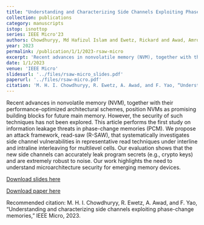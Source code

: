```yaml
---
title: "Understanding and Characterizing Side Channels Exploiting Phase-Change Memories"
collection: publications
category: manuscripts
istop: isnottop
series: IEEE Micro'23
authors: Chowdhuryy, Md Hafizul Islam and Ewetz, Rickard and Awad, Amro and Yao, Fan
year: 2023
permalink: /publication/1/1/2023-rsaw-micro
excerpt: 'Recent advances in nonvolatile memory (NVM), together with their performance-optimized architectural schemes, position NVMs as promising building blocks for future main memory. However, the security of such techniques has not been explored. This article performs the first study on information leakage threats in phase-change memories (PCM). We propose an attack framework, read-saw (R-SAW), that systematically investigates side channel vulnerabilities in representative read techniques under ...'
date: 1/1/2023
venue: 'IEEE Micro'
slidesurl: '../files/rsaw-micro_slides.pdf'
paperurl: '../files/rsaw-micro.pdf'
citation: 'M. H. I. Chowdhuryy, R. Ewetz, A. Awad, and F. Yao, “Understanding and characterizing side channels exploiting phase-change memories,” IEEE Micro, 2023.'
---
```

Recent advances in nonvolatile memory (NVM), together with their performance-optimized architectural schemes, position NVMs as promising building blocks for future main memory. However, the security of such techniques has not been explored. This article performs the first study on information leakage threats in phase-change memories (PCM). We propose an attack framework, read-saw (R-SAW), that systematically investigates side channel vulnerabilities in representative read techniques under interline and intraline interleaving for multilevel cells. Our evaluation shows that the new side channels can accurately leak program secrets (e.g., crypto keys) and are extremely robust to noise. Our work highlights the need to understand microarchitecture security for emerging memory devices.

[Download slides here](../files/rsaw-micro_slides.pdf)

[Download paper here](../files/rsaw-micro.pdf)

Recommended citation: M. H. I. Chowdhuryy, R. Ewetz, A. Awad, and F. Yao, “Understanding and characterizing side channels exploiting phase-change memories,” IEEE Micro, 2023.